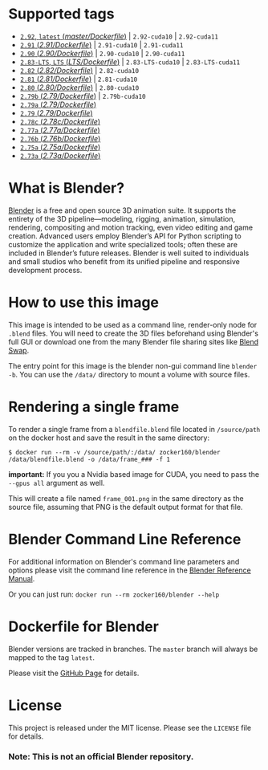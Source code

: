 # Supported tags

* [`2.92`, `latest` (*master/Dockerfile*)](https://github.com/zocker-160/blender-docker/blob/master/Dockerfile) | `2.92-cuda10` | `2.92-cuda11`
* [`2.91` (*2.91/Dockerfile*)](https://github.com/zocker-160/blender-docker/blob/2.91/Dockerfile) | `2.91-cuda10` | `2.91-cuda11`
* [`2.90` (*2.90/Dockerfile*)](https://github.com/zocker-160/blender-docker/blob/2.90/Dockerfile) | `2.90-cuda10` | `2.90-cuda11`
* [`2.83-LTS`, `LTS` (*LTS/Dockerfile*)](https://github.com/zocker-160/blender-docker/blob/LTS/Dockerfile) | `2.83-LTS-cuda10` | `2.83-LTS-cuda11`
* [`2.82` (*2.82/Dockerfile*)](https://github.com/zocker-160/blender-docker/blob/2.82/Dockerfile) | `2.82-cuda10`
* [`2.81` (*2.81/Dockerfile*)](https://github.com/zocker-160/blender-docker/blob/2.81/Dockerfile) | `2.81-cuda10`
* [`2.80` (*2.80/Dockerfile*)](https://github.com/zocker-160/blender-docker/blob/2.80/Dockerfile) | `2.80-cuda10`
* [`2.79b` (*2.79/Dockerfile*)](https://github.com/zocker-160/blender-docker/blob/2.79b/Dockerfile) | `2.79b-cuda10`
* [`2.79a` (*2.79/Dockerfile*)](https://github.com/zocker-160/blender-docker/blob/2.79a/Dockerfile)
* [`2.79` (*2.79/Dockerfile*)](https://github.com/zocker-160/blender-docker/blob/2.79/Dockerfile)
* [`2.78c` (*2.78c/Dockerfile*)](https://github.com/zocker-160/blender-docker/blob/2.78c/Dockerfile)
* [`2.77a` (*2.77a/Dockerfile*)](https://github.com/zocker-160/blender-docker/blob/2.77a/Dockerfile)
* [`2.76b` (*2.76b/Dockerfile*)](https://github.com/zocker-160/blender-docker/blob/2.76b/Dockerfile)
* [`2.75a` (*2.75a/Dockerfile*)](https://github.com/zocker-160/blender-docker/blob/2.75a/Dockerfile)
* [`2.73a` (*2.73a/Dockerfile*)](https://github.com/zocker-160/blender-docker/blob/2.73a/Dockerfile)

# What is Blender?

[Blender](https://www.blender.org) is a free and open source 3D animation suite. It supports the entirety of the 3D pipeline—modeling, rigging, animation, simulation, rendering, compositing and motion tracking, even video editing and game creation. Advanced users employ Blender’s API for Python scripting to customize the application and write specialized tools; often these are included in Blender’s future releases. Blender is well suited to individuals and small studios who benefit from its unified pipeline and responsive development process.

# How to use this image

This image is intended to be used as a command line, render-only node for `.blend` files. You will need to create the 3D files beforehand using Blender's full GUI or download one from the many Blender file sharing sites like [Blend Swap](http://www.blendswap.com).

The entry point for this image is the blender non-gui command line `blender -b`. You can use the `/data/` directory to mount a volume with source files.

# Rendering a single frame

To render a single frame from a `blendfile.blend` file located in `/source/path` on the docker host and save the result in the same directory:

```console
$ docker run --rm -v /source/path/:/data/ zocker160/blender /data/blendfile.blend -o /data/frame_### -f 1
```

**important:** If you you a Nvidia based image for CUDA, you need to pass the `--gpus all` argument as well.

This will create a file named `frame_001.png` in the same directory as the source file, assuming that PNG is the default output format for that file.

# Blender Command Line Reference

For additional information on Blender's command line parameters and options please visit the command line reference in the [Blender Reference Manual](https://www.blender.org/manual/render/workflows/command_line.html).

Or you can just run:
`docker run --rm zocker160/blender --help`

# Dockerfile for Blender

Blender versions are tracked in branches. The `master` branch will always be mapped to the tag `latest`.

Please visit the [GitHub Page](https://github.com/zocker-160/blender-docker) for details.

# License

This project is released under the MIT license. Please see the `LICENSE` file for details.

### Note: This is not an official Blender repository.

